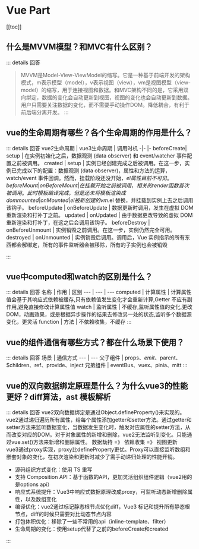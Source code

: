 # Vue Part
[[toc]]
## 什么是MVVM模型？和MVC有什么区别？ <Badge type="tip" text="primary" />
::: details 回答
>MVVM是Model-View-ViewModel的缩写。它是一种基于前端开发的架构模式，m表示模型（model），v表示视图（view），vm是视图模型（view-model）的缩写，用于连接视图和数据。和MVC架构不同的是，它采用双向绑定，数据的变化会自动更新到视图，视图的变化也会自动更新到数据。用户只需要关注数据的变化，而不需要手动操作DOM。降低耦合，有利于前后端分离开发。
:::
## vue的生命周期有哪些？各个生命周期的作用是什么？ <Badge type="tip" text="primary" />
::: details 回答 
vue2生命周期 | vue3生命周期 | 调用时机
-|- |-
beforeCreate| setup | 在实例初始化之后，数据观测 (data observer) 和 event/watcher 事件配置之前被调用。
created | setup | 实例已经创建完成之后被调用。在这一步，实例已完成以下的配置：数据观测 (data observer)，属性和方法的运算，watch/event 事件回调。然而，挂载阶段还没开始，$el 属性目前不可见。
beforeMount | onBeforeMount | 在挂载开始之前被调用，相关的 render 函数首次被调用。此时模板编译完成，但是还未将模板渲染成dom
mounted | onMounted | el 被新创建的 vm.$el 替换，并挂载到实例上去之后调用该钩子。
beforeUpdate | onBeforeUpdate | 数据更新时调用，发生在虚拟 DOM 重新渲染和打补丁之前。
updated | onUpdated | 由于数据更改导致的虚拟 DOM 重新渲染和打补丁，在这之后会调用该钩子。
beforeDestroy | onBeforeUnmount |  实例销毁之前调用。在这一步，实例仍然完全可用。
destroyed | onUnmounted | 实例销毁后调用。调用后，Vue 实例指示的所有东西都会解绑定，所有的事件监听器会被移除，所有的子实例也会被销毁

:::
## vue中computed和watch的区别是什么？ <Badge type="tip" text="primary" />
::: details 回答
名称 | 作用 | 区别
--- | --- | --- 
computed | 计算属性 | 计算属性值会基于其响应式依赖被缓存,只有依赖值发生变化才会重新计算,Getter 不应有副作用,避免直接修改计算属性值
watch | 监听属性 | 不缓存,监听属性值的变化,更改 DOM，动画效果，或是根据异步操作的结果去修改另一处的状态,监听多个数据源变化，更灵活
function | 方法 | 不依赖收集，不缓存
:::
## vue的组件通信有哪些方式？都在什么场景下使用？ <Badge type="tip" text="primary" />
::: details 回答
场景 | 通信方式 
--- | --- 
父子组件 | props、$emit、$parent、$children、ref、provide、inject
兄弟组件 | eventBus、vuex、pinia、mitt
:::
## vue的双向数据绑定原理是什么？为什么vue3的性能更好？diff算法，ast 模板解析 <Badge type="warning" text="middle" />
::: details 回答
vue2双向数据绑定是通过Object.defineProperty()来实现的。vue2通过递归遍历所有属性，给每个属性添加getter和setter方法。通过getter和setter方法来监听数据变化，当数据发生变化时，触发对应属性的setter方法，从而改变对应的DOM。对于对象属性的新增和删除，vue2无法监听到变化。只能通过vue.set()方法来新增和删除属性。 数据劫持 =》 依赖收集 =》 视图更新   
vue3通过proxy实现，proxy比defineProperty更优。Proxy可以直接监听数组和嵌套对象的变化，在初次渲染和更新时减少了需手动递归处理的性能开销。

- 源码组织方式变化：使用 TS 重写
- 支持 Composition API：基于函数的API，更加灵活组织组件逻辑（vue2用的是options api）
- 响应式系统提升：Vue3中响应式数据原理改成proxy，可监听动态新增删除属性，以及数组变化
- 编译优化：vue2通过标记静态根节点优化diff，Vue3 标记和提升所有静态根节点，diff的时候只需要对比动态节点内容
- 打包体积优化：移除了一些不常用的api（inline-template、filter）
- 生命周期的变化：使用setup代替了之前的beforeCreate和created

:::